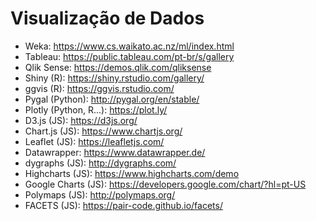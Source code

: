 # Visualização de Dados

- Weka: https://www.cs.waikato.ac.nz/ml/index.html
- Tableau: https://public.tableau.com/pt-br/s/gallery
- Qlik Sense: https://demos.qlik.com/qliksense
- Shiny (R):  https://shiny.rstudio.com/gallery/
- ggvis (R): https://ggvis.rstudio.com/
- Pygal (Python): http://pygal.org/en/stable/
- Plotly (Python, R...): https://plot.ly/
- D3.js (JS): https://d3js.org/
- Chart.js (JS): https://www.chartjs.org/
- Leaflet (JS): https://leafletjs.com/
- Datawrapper: https://www.datawrapper.de/
- dygraphs (JS): http://dygraphs.com/
- Highcharts (JS): https://www.highcharts.com/demo
- Google Charts (JS): https://developers.google.com/chart/?hl=pt-US
- Polymaps (JS): http://polymaps.org/
- FACETS (JS): https://pair-code.github.io/facets/
